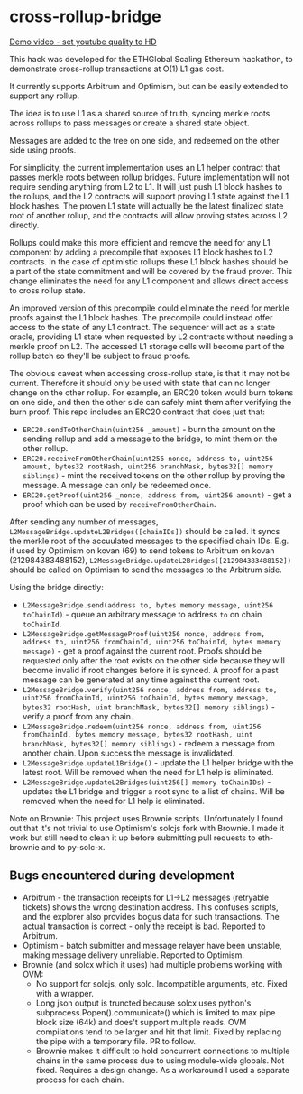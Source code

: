 # cross-rollup-bridge

[Demo video - set youtube quality to HD](https://youtu.be/HgE6s8-sa_A)

This hack was developed for the ETHGlobal Scaling Ethereum hackathon, to demonstrate cross-rollup transactions at O(1) L1 gas cost.

It currently supports Arbitrum and Optimism, but can be easily extended to support any rollup.

The idea is to use L1 as a shared source of truth, syncing merkle roots across rollups to pass messages or create a shared state object.

Messages are added to the tree on one side, and redeemed on the other side using proofs.

For simplicity, the current implementation uses an L1 helper contract that passes merkle roots between rollup bridges.  Future implementation will not require sending anything from L2 to L1.  It will just push L1 block hashes to the rollups, and the L2 contracts will support proving L1 state against the L1 block hashes.  The proven L1 state will actually be the latest finalized state root of another rollup, and the contracts will allow proving states across L2 directly.

Rollups could make this more efficient and remove the need for any L1 component by adding a precompile that exposes L1 block hashes to L2 contracts.  In the case of optimistic rollups these L1 block hashes should be a part of the state commitment and will be covered by the fraud prover.  This change eliminates the need for any L1 component and allows direct access to cross rollup state.

An improved version of this precompile could eliminate the need for merkle proofs against the L1 block hashes.  The precompile could instead offer access to the state of any L1 contract.  The sequencer will act as a state oracle, providing L1 state when requested by L2 contracts without needing a merkle proof on L2.  The accessed L1 storage cells will become part of the rollup batch so they'll be subject to fraud proofs.

The obvious caveat when accessing cross-rollup state, is that it may not be current.  Therefore it should only be used with state that can no longer change on the other rollup.  For example, an ERC20 token would burn tokens on one side, and then the other side can safely mint them after verifying the burn proof.  This repo includes an ERC20 contract that does just that:

- `ERC20.sendToOtherChain(uint256 _amount)` - burn the amount on the sending rollup and add a message to the bridge, to mint them on the other rollup.
- `ERC20.receiveFromOtherChain(uint256 nonce, address to, uint256 amount, bytes32 rootHash, uint256 branchMask, bytes32[] memory siblings)` - mint the received tokens on the other rollup by proving the message. A message can only be redeemed once.
- `ERC20.getProof(uint256 _nonce, address from, uint256 amount)` - get a proof which can be used by `receiveFromOtherChain`.

After sending any number of messages, `L2MessageBridge.updateL2Bridges([chainIDs])` should be called.  It syncs the merkle root of the accuulated messages to the specified chain IDs.  E.g. if used by Optimism on kovan (69) to send tokens to Arbitrum on kovan (212984383488152), `L2MessageBridge.updateL2Bridges([212984383488152])` should be called on Optimism to send the messages to the Arbitrum side.

Using the bridge directly:

- `L2MessageBridge.send(address to, bytes memory message, uint256 toChainId)` - queue an arbitrary message to address `to` on chain `toChainId`.
- `L2MessageBridge.getMessageProof(uint256 nonce, address from, address to, uint256 fromChainId, uint256 toChainId, bytes memory message)` - get a proof against the current root.  Proofs should be requested only after the root exists on the other side because they will become invalid if root changes before it is synced.  A proof for a past message can be generated at any time against the current root.
- `L2MessageBridge.verify(uint256 nonce, address from, address to, uint256 fromChainId, uint256 toChainId, bytes memory message, bytes32 rootHash, uint branchMask, bytes32[] memory siblings)` - verify a proof from any chain.
- `L2MessageBridge.redeem(uint256 nonce, address from, uint256 fromChainId, bytes memory message, bytes32 rootHash, uint branchMask, bytes32[] memory siblings)` - redeem a message from another chain.  Upon success the message is invalidated.
- `L2MessageBridge.updateL1Bridge()` - update the L1 helper bridge with the latest root.  Will be removed when the need for L1 help is eliminated.
- `L2MessageBridge.updateL2Bridges(uint256[] memory toChainIDs)` - updates the L1 bridge and trigger a root sync to a list of chains.  Will be removed when the need for L1 help is eliminated.

Note on Brownie: This project uses Brownie scripts. Unfortunately I found out that it's not trivial to use Optimism's solcjs fork with Brownie.  I made it work but still need to clean it up before submitting pull requests to eth-brownie and to py-solc-x.

## Bugs encountered during development

- Arbitrum - the transaction receipts for L1->L2 messages (retryable tickets) shows the wrong destination address.  This confuses scripts, and the explorer also provides bogus data for such transactions.  The actual transaction is correct - only the receipt is bad.  Reported to Arbitrum.
- Optimism - batch submitter and message relayer have been unstable, making message delivery unreliable.  Reported to Optimism.
- Brownie (and solcx which it uses) had multiple problems working with OVM:
  - No support for solcjs, only solc.  Incompatible arguments, etc.  Fixed with a wrapper.
  - Long json output is truncted because solcx uses python's subprocess.Popen().communicate() which is limited to max pipe block size (64k) and does't support multiple reads.  OVM compilations tend to be larger and hit that limit.  Fixed by replacing the pipe with a temporary file.  PR to follow.
  - Brownie makes it difficult to hold concurrent connections to multiple chains in the same process due to using module-wide globals.  Not fixed.  Requires a design change.  As a workaround I used a separate process for each chain.
